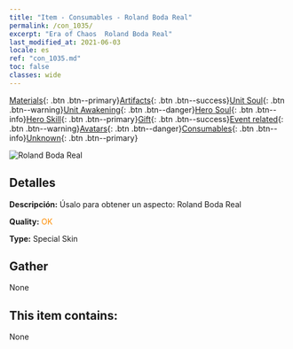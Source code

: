 ```yaml
---
title: "Item - Consumables - Roland Boda Real"
permalink: /con_1035/
excerpt: "Era of Chaos  Roland Boda Real"
last_modified_at: 2021-06-03
locale: es
ref: "con_1035.md"
toc: false
classes: wide
---
```

 [Materials](/ItemsES/){: .btn .btn--primary}[Artifacts](/ItemsES/Artifacts/){: .btn .btn--success}[Unit Soul](/ItemsES/UnitSoul/){: .btn .btn--warning}[Unit Awakening](/ItemsES/UnitAwakening/){: .btn .btn--danger}[Hero Soul](/ItemsES/HeroSoul/){: .btn .btn--info}[Hero Skill](/ItemsES/HeroSkill/){: .btn .btn--primary}[Gift](/ItemsES/Gift/){: .btn .btn--success}[Event related](/ItemsES/Events/){: .btn .btn--warning}[Avatars](/ItemsES/Avatars/){: .btn .btn--danger}[Consumables](/ItemsES/Consumables/){: .btn .btn--info}[Unknown](/ItemsES/Unknown/){: .btn .btn--primary}

 ![Roland Boda Real](/images/h/h_Roland7.jpg)

## Detalles
 **Descripción:** Úsalo para obtener un aspecto: Roland Boda Real

 **Quality:** <span style="color: #FF8C00">OK</span>

 **Type:** Special Skin

## Gather

  None

## This item contains:

  None

